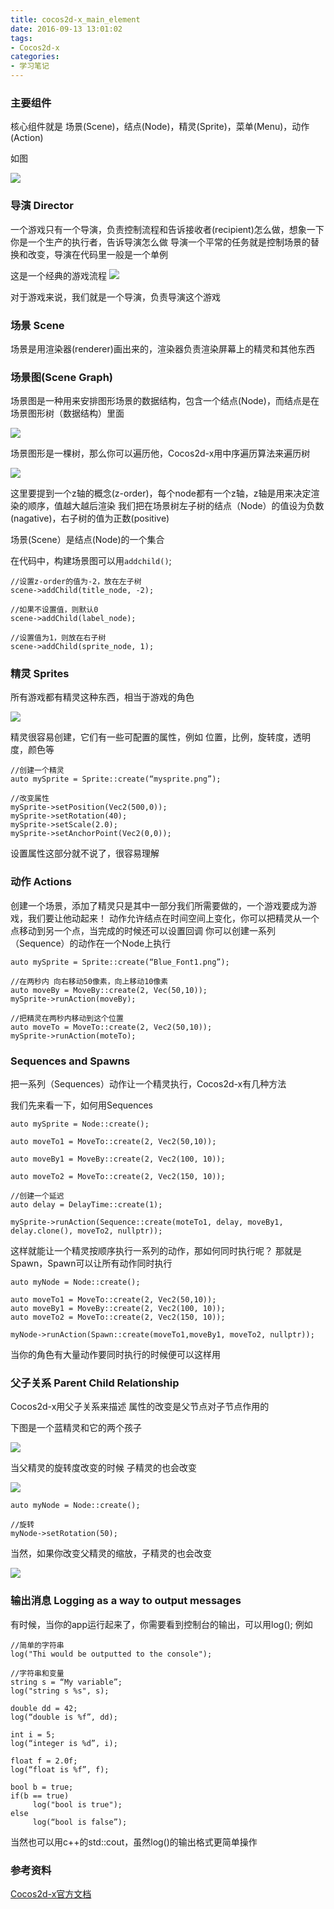 ```yaml
---
title: cocos2d-x_main_element
date: 2016-09-13 13:01:02
tags:
- Cocos2d-x
categories:
- 学习笔记
---
```


### 主要组件
核心组件就是 场景(Scene)，结点(Node)，精灵(Sprite)，菜单(Menu)，动作(Action)

如图

![](http://7xsnb0.com1.z0.glb.clouddn.com/2016-09-13-15%3A44%3A16.jpg)

### 导演 Director
一个游戏只有一个导演，负责控制流程和告诉接收者(recipient)怎么做，想象一下你是一个生产的执行者，告诉导演怎么做
导演一个平常的任务就是控制场景的替换和改变，导演在代码里一般是一个单例

这是一个经典的游戏流程
![](http://7xsnb0.com1.z0.glb.clouddn.com/2016-09-13-15%3A45%3A19.jpg)

对于游戏来说，我们就是一个导演，负责导演这个游戏

### 场景 Scene
场景是用渲染器(renderer)画出来的，渲染器负责渲染屏幕上的精灵和其他东西

### 场景图(Scene Graph)
场景图是一种用来安排图形场景的数据结构，包含一个结点(Node)，而结点是在场景图形树（数据结构）里面

![](http://7xsnb0.com1.z0.glb.clouddn.com/2016-09-13-15%3A48%3A16.jpg)

场景图形是一棵树，那么你可以遍历他，Cocos2d-x用中序遍历算法来遍历树

![](http://7xsnb0.com1.z0.glb.clouddn.com/2016-09-13-15%3A48%3A47.jpg)

这里要提到一个z轴的概念(z-order)，每个node都有一个z轴，z轴是用来决定渲染的顺序，值越大越后渲染
我们把在场景树左子树的结点（Node）的值设为负数(nagative)，右子树的值为正数(positive)

场景(Scene）是结点(Node)的一个集合

在代码中，构建场景图可以用`addchild()`;

```
//设置z-order的值为-2，放在左子树
scene->addChild(title_node, -2);

//如果不设置值，则默认0
scene->addChild(label_node);

//设置值为1，则放在右子树
scene->addChild(sprite_node, 1);
```

### 精灵 Sprites
所有游戏都有精灵这种东西，相当于游戏的角色

![](http://7xsnb0.com1.z0.glb.clouddn.com/2016-09-13-15%3A50%3A41.jpg)

精灵很容易创建，它们有一些可配置的属性，例如 位置，比例，旋转度，透明度，颜色等

```
//创建一个精灵
auto mySprite = Sprite::create(“mysprite.png”);

//改变属性
mySprite->setPosition(Vec2(500,0));
mySprite->setRotation(40);
mySprite->setScale(2.0);
mySprite->setAnchorPoint(Vec2(0,0));
```

设置属性这部分就不说了，很容易理解

### 动作 Actions
创建一个场景，添加了精灵只是其中一部分我们所需要做的，一个游戏要成为游戏，我们要让他动起来！
动作允许结点在时间空间上变化，你可以把精灵从一个点移动到另一个点，当完成的时候还可以设置回调
你可以创建一系列（Sequence）的动作在一个Node上执行

```
auto mySprite = Sprite::create(“Blue_Font1.png”);

//在两秒内 向右移动50像素，向上移动10像素
auto moveBy = MoveBy::create(2, Vec(50,10));
mySprite->runAction(moveBy);

//把精灵在两秒内移动到这个位置
auto moveTo = MoveTo::create(2, Vec2(50,10));
mySprite->runAction(moteTo);
```

### Sequences and Spawns
把一系列（Sequences）动作让一个精灵执行，Cocos2d-x有几种方法

我们先来看一下，如何用Sequences

```
auto mySprite = Node::create();

auto moveTo1 = MoveTo::create(2, Vec2(50,10));

auto moveBy1 = MoveBy::create(2, Vec2(100, 10));

auto moveTo2 = MoveTo::create(2, Vec2(150, 10));

//创建一个延迟
auto delay = DelayTime::create(1);

mySprite->runAction(Sequence::create(moteTo1, delay, moveBy1, delay.clone(), moveTo2, nullptr));
```

这样就能让一个精灵按顺序执行一系列的动作，那如何同时执行呢？
那就是Spawn，Spawn可以让所有动作同时执行

```
auto myNode = Node::create();

auto moveTo1 = MoveTo::create(2, Vec2(50,10));
auto moveBy1 = MoveBy::create(2, Vec2(100, 10));
auto moveTo2 = MoveTo::create(2, Vec2(150, 10));

myNode->runAction(Spawn::create(moveTo1,moveBy1, moveTo2, nullptr));
```

当你的角色有大量动作要同时执行的时候便可以这样用

### 父子关系 Parent Child Relationship
Cocos2d-x用父子关系来描述 属性的改变是父节点对子节点作用的

下图是一个蓝精灵和它的两个孩子

![](http://7xsnb0.com1.z0.glb.clouddn.com/2016-09-13-15%3A54%3A45.jpg)

当父精灵的旋转度改变的时候 子精灵的也会改变

![](http://7xsnb0.com1.z0.glb.clouddn.com/2016-09-13-15%3A55%3A03.jpg)

```
auto myNode = Node::create();

//旋转
myNode->setRotation(50);
```

当然，如果你改变父精灵的缩放，子精灵的也会改变

![](http://7xsnb0.com1.z0.glb.clouddn.com/2016-09-13-15%3A55%3A39.jpg)

### 输出消息 Logging as a way to output messages
有时候，当你的app运行起来了，你需要看到控制台的输出，可以用log();
例如

```
//简单的字符串
log("Thi would be outputted to the console");

//字符串和变量
string s = “My variable”;
log("string s %s", s);

double dd = 42;
log(“double is %f”, dd);

int i = 5;
log(“integer is %d”, i);

float f = 2.0f;
log(“float is %f”, f);

bool b = true;
if(b == true)
     log("bool is true");
else
     log(“bool is false”);
```
     
当然也可以用c++的std::cout，虽然log()的输出格式更简单操作

### 参考资料

[Cocos2d-x官方文档](http://cocos2d-x.org/docs/cocos2d-x/en/index.html)

